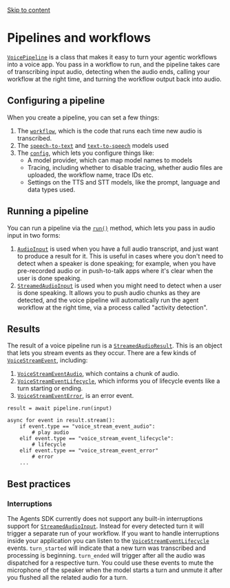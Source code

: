 [Skip to content](https://openai.github.io/openai-agents-python/voice/pipeline/#pipelines-and-workflows)

# Pipelines and workflows

[`VoicePipeline`](https://openai.github.io/openai-agents-python/ref/voice/pipeline/#agents.voice.pipeline.VoicePipeline "VoicePipeline") is a class that makes it easy to turn your agentic workflows into a voice app. You pass in a workflow to run, and the pipeline takes care of transcribing input audio, detecting when the audio ends, calling your workflow at the right time, and turning the workflow output back into audio.

## Configuring a pipeline

When you create a pipeline, you can set a few things:

1. The [`workflow`](https://openai.github.io/openai-agents-python/ref/voice/workflow/#agents.voice.workflow.VoiceWorkflowBase "VoiceWorkflowBase"), which is the code that runs each time new audio is transcribed.
2. The [`speech-to-text`](https://openai.github.io/openai-agents-python/ref/voice/model/#agents.voice.model.STTModel "STTModel") and [`text-to-speech`](https://openai.github.io/openai-agents-python/ref/voice/model/#agents.voice.model.TTSModel "TTSModel") models used
3. The [`config`](https://openai.github.io/openai-agents-python/ref/voice/pipeline_config/#agents.voice.pipeline_config.VoicePipelineConfig "VoicePipelineConfig            dataclass   "), which lets you configure things like:
   - A model provider, which can map model names to models
   - Tracing, including whether to disable tracing, whether audio files are uploaded, the workflow name, trace IDs etc.
   - Settings on the TTS and STT models, like the prompt, language and data types used.

## Running a pipeline

You can run a pipeline via the [`run()`](https://openai.github.io/openai-agents-python/ref/voice/pipeline/#agents.voice.pipeline.VoicePipeline.run "run            async   ") method, which lets you pass in audio input in two forms:

1. [`AudioInput`](https://openai.github.io/openai-agents-python/ref/voice/input/#agents.voice.input.AudioInput "AudioInput            dataclass   ") is used when you have a full audio transcript, and just want to produce a result for it. This is useful in cases where you don't need to detect when a speaker is done speaking; for example, when you have pre-recorded audio or in push-to-talk apps where it's clear when the user is done speaking.
2. [`StreamedAudioInput`](https://openai.github.io/openai-agents-python/ref/voice/input/#agents.voice.input.StreamedAudioInput "StreamedAudioInput") is used when you might need to detect when a user is done speaking. It allows you to push audio chunks as they are detected, and the voice pipeline will automatically run the agent workflow at the right time, via a process called "activity detection".

## Results

The result of a voice pipeline run is a [`StreamedAudioResult`](https://openai.github.io/openai-agents-python/ref/voice/result/#agents.voice.result.StreamedAudioResult "StreamedAudioResult"). This is an object that lets you stream events as they occur. There are a few kinds of [`VoiceStreamEvent`](https://openai.github.io/openai-agents-python/ref/voice/events/#agents.voice.events.VoiceStreamEvent "VoiceStreamEvent            module-attribute   "), including:

1. [`VoiceStreamEventAudio`](https://openai.github.io/openai-agents-python/ref/voice/events/#agents.voice.events.VoiceStreamEventAudio "VoiceStreamEventAudio            dataclass   "), which contains a chunk of audio.
2. [`VoiceStreamEventLifecycle`](https://openai.github.io/openai-agents-python/ref/voice/events/#agents.voice.events.VoiceStreamEventLifecycle "VoiceStreamEventLifecycle            dataclass   "), which informs you of lifecycle events like a turn starting or ending.
3. [`VoiceStreamEventError`](https://openai.github.io/openai-agents-python/ref/voice/events/#agents.voice.events.VoiceStreamEventError "VoiceStreamEventError            dataclass   "), is an error event.

```md-code__content
result = await pipeline.run(input)

async for event in result.stream():
    if event.type == "voice_stream_event_audio":
        # play audio
    elif event.type == "voice_stream_event_lifecycle":
        # lifecycle
    elif event.type == "voice_stream_event_error"
        # error
    ...

```

## Best practices

### Interruptions

The Agents SDK currently does not support any built-in interruptions support for [`StreamedAudioInput`](https://openai.github.io/openai-agents-python/ref/voice/input/#agents.voice.input.StreamedAudioInput "StreamedAudioInput"). Instead for every detected turn it will trigger a separate run of your workflow. If you want to handle interruptions inside your application you can listen to the [`VoiceStreamEventLifecycle`](https://openai.github.io/openai-agents-python/ref/voice/events/#agents.voice.events.VoiceStreamEventLifecycle "VoiceStreamEventLifecycle            dataclass   ") events. `turn_started` will indicate that a new turn was transcribed and processing is beginning. `turn_ended` will trigger after all the audio was dispatched for a respective turn. You could use these events to mute the microphone of the speaker when the model starts a turn and unmute it after you flushed all the related audio for a turn.